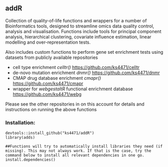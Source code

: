 ## addR
Collection of quality-of-life functions and wrappers for a number of Bioinformatics tools, designed to streamline omics data quality control, analysis and visualisation. Functions include tools for principal component analysis, hierarchical clustering, covariate influence estimation, linear modelling and over-representation tests.

Also includes custom functions to perform gene set enrichment tests using datasets from publicly available repositories
- cell type enrichment *celltr()*                              https://github.com/ks4471/celltr
- de-novo mutation enrichment *dnmr()*                         https://github.com/ks4471/dnmr
- CMAP drug database enrichment *cmapr()*                      https://github.com/ks4471/cmapr
- wrapper for *webgestaltR* functional enrichment database     https://github.com/ks4471/webg

Please see the other repositories in on this account for details and instructions on running the above functions


### Installation:
```
devtools::install_github("ks4471/addR")
library(adds)

##Functions will try to automatically install libraries they need (if missing). This may not always work. If that is the case, try the command below to install all relevant dependencies in one go.
install.dependencies()
```

